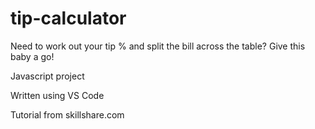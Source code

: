 # tip-calculator
Need to work out your tip % and split the bill across the table? Give this baby a go!

Javascript project

Written using VS Code

Tutorial from skillshare.com
